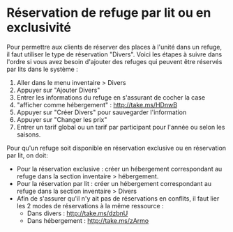 # Réservation de refuge par lit ou en exclusivité


Pour permettre aux clients de réserver des places à l'unité dans un refuge, il faut utiliser le type de réservation "Divers". Voici les étapes à suivre dans l'ordre si vous avez besoin d'ajouter des refuges qui peuvent être réservés par lits dans le système : 

1. Aller dans le menu inventaire > Divers
2. Appuyer sur "Ajouter Divers"
3. Entrer les informations du refuge en s'assurant de cocher la case
4. "afficher comme hébergement" : http://take.ms/HDnwB
5. Appuyer sur "Créer Divers" pour sauvegarder l'information
6. Appuyer sur "Changer les prix"
7. Entrer un tarif global ou un tarif par participant pour l'année ou selon les saisons.


Pour qu'un refuge soit disponible en réservation exclusive ou en réservation par lit, on doit:

* Pour la réservation exclusive : créer un hébergement correspondant au refuge dans la section inventaire > hébergement.
* Pour la réservation par lit : créer un hébergement correspondant au refuge dans la section inventaire > Divers
* Afin de s'assurer qu'il n'y ait pas de réservations en conflits, il faut lier les 2 modes de réservations à la même ressource :
    * Dans divers : http://take.ms/dzbnU
    * Dans hébergement : http://take.ms/zArmo